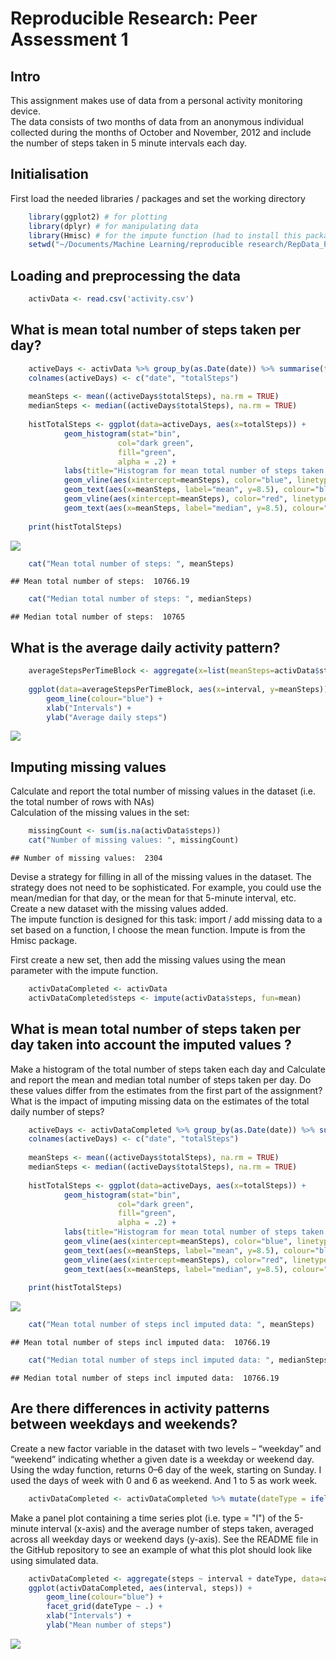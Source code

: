 # Reproducible Research: Peer Assessment 1

## Intro

This assignment makes use of data from a personal activity monitoring device.  
The data consists of two months of data from an anonymous individual collected during the months of October and November, 2012 and include the number of steps taken in 5 minute intervals each day.  

    
## Initialisation 



First load the needed libraries / packages and set the working directory  

```r
    library(ggplot2) # for plotting
    library(dplyr) # for manipulating data 
    library(Hmisc) # for the impute function (had to install this package first in rstudio)
    setwd("~/Documents/Machine Learning/reproducible research/RepData_PeerAssessment1")
```

## Loading and preprocessing the data


```r
    activData <- read.csv('activity.csv')
```

## What is mean total number of steps taken per day?


```r
    activeDays <- activData %>% group_by(as.Date(date)) %>% summarise(totalSteps=sum(steps))
    colnames(activeDays) <- c("date", "totalSteps")
    
    meanSteps <- mean((activeDays$totalSteps), na.rm = TRUE)
    medianSteps <- median((activeDays$totalSteps), na.rm = TRUE)
    
    histTotalSteps <- ggplot(data=activeDays, aes(x=totalSteps)) + 
            geom_histogram(stat="bin", 
                        col="dark green", 
                        fill="green", 
                        alpha = .2) + 
            labs(title="Histogram for mean total number of steps taken per day", x="Number of steps", y="Freqency") +
            geom_vline(aes(xintercept=meanSteps), color="blue", linetype="dashed", size=1, vjust=0.5) + 
            geom_text(aes(x=meanSteps, label="mean", y=8.5), colour="blue", angle=90, vjust=1.2, text=element_text(size=6)) +
            geom_vline(aes(xintercept=meanSteps), color="red", linetype="dashed", size=0.5) + 
            geom_text(aes(x=meanSteps, label="median", y=8.5), colour="red", angle=90, vjust=2.4, text=element_text(size=6))
    
    print(histTotalSteps)
```

![](PA1_template_files/figure-html/unnamed-chunk-3-1.png) 

```r
    cat("Mean total number of steps: ", meanSteps)
```

```
## Mean total number of steps:  10766.19
```

```r
    cat("Median total number of steps: ", medianSteps)
```

```
## Median total number of steps:  10765
```


## What is the average daily activity pattern?


```r
    averageStepsPerTimeBlock <- aggregate(x=list(meanSteps=activData$steps), by=list(interval=activData$interval), FUN=mean, na.rm=TRUE)
    
    ggplot(data=averageStepsPerTimeBlock, aes(x=interval, y=meanSteps)) +
        geom_line(colour="blue") + 
        xlab("Intervals") +
        ylab("Average daily steps") 
```

![](PA1_template_files/figure-html/unnamed-chunk-4-1.png) 
  
  
## Imputing missing values

Calculate and report the total number of missing values in the dataset (i.e. the total number of rows with NAs)  
Calculation of the missing values in the set: 


```r
    missingCount <- sum(is.na(activData$steps))
    cat("Number of missing values: ", missingCount)
```

```
## Number of missing values:  2304
```

Devise a strategy for filling in all of the missing values in the dataset. The strategy does not need to be sophisticated. For example, you could use the mean/median for that day, or the mean for that 5-minute interval, etc.  
Create a new dataset with the missing values added.   
The impute function is designed for this task: import / add missing data to a set based on a function, I choose the mean function. 
Impute is from the Hmisc package.   

First create a new set, then add the missing values using the mean parameter with the impute function.   


```r
    activDataCompleted <- activData
    activDataCompleted$steps <- impute(activData$steps, fun=mean)
```

## What is mean total number of steps taken per day taken into account the imputed values ?  
Make a histogram of the total number of steps taken each day and Calculate and report the mean and median total number of steps taken per day. Do these values differ from the estimates from the first part of the assignment? What is the impact of imputing missing data on the estimates of the total daily number of steps?


```r
    activeDays <- activDataCompleted %>% group_by(as.Date(date)) %>% summarise(totalSteps=sum(steps))
    colnames(activeDays) <- c("date", "totalSteps")
    
    meanSteps <- mean((activeDays$totalSteps), na.rm = TRUE)
    medianSteps <- median((activeDays$totalSteps), na.rm = TRUE)
    
    histTotalSteps <- ggplot(data=activeDays, aes(x=totalSteps)) + 
            geom_histogram(stat="bin", 
                        col="dark green", 
                        fill="green", 
                        alpha = .2) + 
            labs(title="Histogram for mean total number of steps taken per day with imouted data", x="Number of steps", y="Freqency") +
            geom_vline(aes(xintercept=meanSteps), color="blue", linetype="dashed", size=1, vjust=0.5) + 
            geom_text(aes(x=meanSteps, label="mean", y=8.5), colour="blue", angle=90, vjust=1.2, text=element_text(size=6)) +
            geom_vline(aes(xintercept=meanSteps), color="red", linetype="dashed", size=0.5) + 
            geom_text(aes(x=meanSteps, label="median", y=8.5), colour="red", angle=90, vjust=2.4, text=element_text(size=6))
    
    print(histTotalSteps)
```

![](PA1_template_files/figure-html/unnamed-chunk-7-1.png) 

```r
    cat("Mean total number of steps incl imputed data: ", meanSteps)
```

```
## Mean total number of steps incl imputed data:  10766.19
```

```r
    cat("Median total number of steps incl imputed data: ", medianSteps)
```

```
## Median total number of steps incl imputed data:  10766.19
```



## Are there differences in activity patterns between weekdays and weekends?  

Create a new factor variable in the dataset with two levels – “weekday” and “weekend” indicating whether a given date is a weekday or weekend day.  
Using the wday function, returns 0–6 day of the week, starting on Sunday. I used the days of week with 0 and 6 as weekend. And 1 to 5 as work week. 



```r
    activDataCompleted <- activDataCompleted %>% mutate(dateType = ifelse(as.POSIXlt(activDataCompleted$date)$wday %in% c(1,5), 'weekend', 'weekday'))
```
  
Make a panel plot containing a time series plot (i.e. type = "l") of the 5-minute interval (x-axis) and the average number of steps taken, averaged across all weekday days or weekend days (y-axis). See the README file in the GitHub repository to see an example of what this plot should look like using simulated data.  


```r
    activDataCompleted <- aggregate(steps ~ interval + dateType, data=activDataCompleted, mean)
    ggplot(activDataCompleted, aes(interval, steps)) + 
        geom_line(colour="blue") + 
        facet_grid(dateType ~ .) +
        xlab("Intervals") + 
        ylab("Mean number of steps")
```

![](PA1_template_files/figure-html/unnamed-chunk-9-1.png) 

